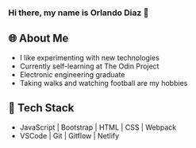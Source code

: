 ### Hi there, my name is Orlando Diaz 👋

<!--
**ditod1/ditod1** is a ✨ _special_ ✨ repository because its `README.md` (this file) appears on your GitHub profile.

Here are some ideas to get you started:

- 🔭 I’m currently working on ...
- 🌱 I’m currently learning ...
- 👯 I’m looking to collaborate on ...
- 🤔 I’m looking for help with ...
- 💬 Ask me about ...
- 📫 How to reach me: ...
- 😄 Pronouns: ...
- ⚡ Fun fact: ...
-->

## 🌐 About Me <a name="built-with"></a>
  <ul>
    <li>I like experimenting with new technologies</li>
    <li>Currently self-learning at The Odin Project</li>
    <li>Electronic engineering graduate</li>
    <li>Taking walks and watching football are my hobbies</li>
  </ul>
  
## 🔨 Tech Stack <a name="built-with"></a>
  <ul>
	   <li>JavaScript | Bootstrap | HTML | CSS | Webpack  </li>
	   <li>VSCode | Git | Gitflow | Netlify</li>
  </ul>
